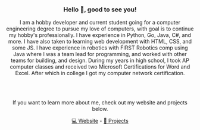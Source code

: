 <h3 align="center">Hello 👋, good to see you!</h3>
<p align="center">
I am a hobby developer and current student going for a computer engineering degree to pursue my love of computers, with goal is to continue my hobby's professionally. I have experience in Python, Go, Java, C#, and more. I have also taken to learning web development with HTML, CSS, and some JS. I have experience in robotics with FIRST Robotics comp using Java where I was a team lead for programming, and worked with other teams for building, and design. During my years in high school, I took AP computer classes and received two Microsoft Certifications for Word and Excel. After which in college I got my computer network certification.
</p>

<br><br>

<p align="center">If you want to learn more about me, check out my website and projects below.</p>

<p align="center">
    <a href="https://jkowski.com">💻 Website</a>
     - 
    <a href="https://github.com/benjankowski?tab=repositories">📣 Projects</a>
</p>
